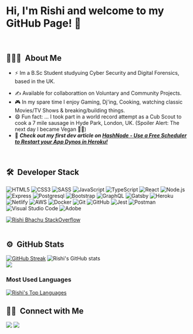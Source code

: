 # Hi, I'm Rishi and welcome to my GitHub Page! 👋
<br/>

## 👨🏻‍💻 &nbsp;About Me&nbsp;
- ⚡ Im a B.Sc Student studyuing Cyber Security and Digital Forensics, based in the UK.
<!-- 🔍 Seeking new Fully Remote opportunities. -->
- ✍️ Available for collaborattion on Voluntary and Community Projects.
- 🎮 In my spare time I enjoy Gaming, Dj'ing, Cooking, watching classic Movies/TV Shows &amp; breaking/building things.
- 😄 Fun fact: ... I took part in a world record attempt as a Cub Scout to cook a 7 mile sausage in Hyde Park, London, UK. (Spoiler Alert: The next day I became Vegan 🤢😄)
- 📰 _**Check out my first dev article on [HashNode - Use a Free Scheduler to Restart your App Dynos in Heroku!](https://rbhachu.hashnode.dev/use-a-free-scheduler-to-restart-your-dynos-in-heroku)**_
<br/>

## 🛠 &nbsp;Developer Stack&nbsp;&nbsp;
![HTML5](https://img.shields.io/badge/-HTML5-333333?style=flat&logo=HTML5)
![CSS3](https://img.shields.io/badge/-CSS3-333333?style=flat&logo=CSS3&logoColor=1572B6)
![SASS](https://img.shields.io/badge/-SASS-333333?style=flat&logo=SASS&logoColor=CD6799)
![JavaScript](https://img.shields.io/badge/-JavaScript-333333?style=flat&logo=javascript)
![TypeScript](https://img.shields.io/badge/-TypeScript-333333?style=flat&logo=typescript)
![React](https://img.shields.io/badge/-React-333333?style=flat&logo=react)
![Node.js](https://img.shields.io/badge/-Node.js-05122A?style=flat&logo=node.js)
![Express](https://img.shields.io/badge/-Express-333333?style=flat&logo=express)
![Postgresql](https://img.shields.io/badge/-PostgreSQL-333333?style=flat&logo=postgresql&logoColor=FFFFFF)
![Bootstrap](https://img.shields.io/badge/-Bootstrap-333333?style=flat&logo=bootstrap)
![GraphQL](https://img.shields.io/badge/-GraphQL-333333?style=flat&logo=graphql)
![Gatsby](https://img.shields.io/badge/-Gatsby-333333?style=flat&logo=gatsby)
![Heroku](https://img.shields.io/badge/-Heroku-333333?style=flat&logo=heroku)
![Netlify](https://img.shields.io/badge/-Netlify-333333?style=flat&logo=netlify)
![AWS](https://img.shields.io/badge/-AWS-333333?style=flat&logo=amazon-aws)
![Docker](https://img.shields.io/badge/-Docker-333333?style=flat&logo=docker)
![Git](https://img.shields.io/badge/-Git-333333?style=flat&logo=git)
![GitHub](https://img.shields.io/badge/-GitHub-333333?style=flat&logo=github)
![Jest](https://img.shields.io/badge/-Jest-333333?style=flat&logo=jest)
![Postman](https://img.shields.io/badge/-Postman-333333?style=flat&logo=postman)
![Visual Studio Code](https://img.shields.io/badge/-VS%20Code-05122A?style=flat&logo=visual-studio-code&logoColor=007ACC)
![Adobe](https://img.shields.io/badge/-Adobe-333333?style=flat&logo=adobe)
<!--
![Enzyme](https://img.shields.io/badge/-Enzyme-333333?style=flat&logo=enzyme)
![Rest](https://img.shields.io/badge/-REST-333333?style=flat&logo=rest)
![Restful](https://img.shields.io/badge/-RESTful-333333?style=flat&logo=restful)
![API](https://img.shields.io/badge/-API-333333?style=flat&logo=api)
![API](https://img.shields.io/badge/-API-333333?style=flat&logo=rest-api)
![SQL](https://img.shields.io/badge/-SQL-333333?style=flat&logo=sql)
-->

[![Rishi Bhachu StackOverflow](https://stackoverflow-badge.vercel.app/?userID=5238978)](https://stackoverflow.com/users/5238978/rishi-singh)
<br/><br/>

## ⚙️ &nbsp;GitHub Stats&nbsp;&nbsp;
[![GitHub Streak](https://github-readme-streak-stats.herokuapp.com/?user=rbhachu&theme=nightowl)](https://git.io/streak-stats)
![Rishi's GitHub stats](https://github-readme-stats.vercel.app/api?username=rbhachu&theme=nightowl&show_icons=true)
<br/>
<a href="https://github.com/Meghna-DAS/github-profile-views-counter">
  <img src="https://komarev.com/ghpvc/?username=rbhachu">
</a>

### Most Used Languages&nbsp;&nbsp;
<a href="https://github.com/SubhamRaoniar28/github-readme-stats"><img alt="Rishi's Top Languages" src="https://github-readme-stats.vercel.app/api/top-langs/?username=rbhachu&langs_count=8&count_private=true&layout=compact&theme=react&hide_border=true&bg_color=0D1117" /></a>

## 🤝🏻 &nbsp;Connect with Me&nbsp;&nbsp;
<a target="_blank" title="https://www.bhachublog.com" href="https://www.bhachublog.com"><img src="https://img.shields.io/badge/-Bhachu Blog-000000?style=flat&logo=Blogger&logoColor=white"/></a>
<a target="_blank" title="https://www.linkedin.com/in/rishibhachu" href="https://www.linkedin.com/in/rishibhachu"><img src="https://img.shields.io/badge/-Rishi&nbsp;Bhachu-0077B5?style=flat&logo=Linkedin&logoColor=white"/></a>
